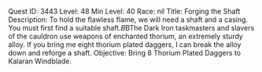 Quest ID: 3443
Level: 48
Min Level: 40
Race: nil
Title: Forging the Shaft
Description: To hold the flawless flame, we will need a shaft and a casing. You must first find a suitable shaft.$B$BThe Dark Iron taskmasters and slavers of the cauldron use weapons of enchanted thorium, an extremely sturdy alloy. If you bring me eight thorium plated daggers, I can break the alloy down and reforge a shaft.
Objective: Bring 8 Thorium Plated Daggers to Kalaran Windblade.
